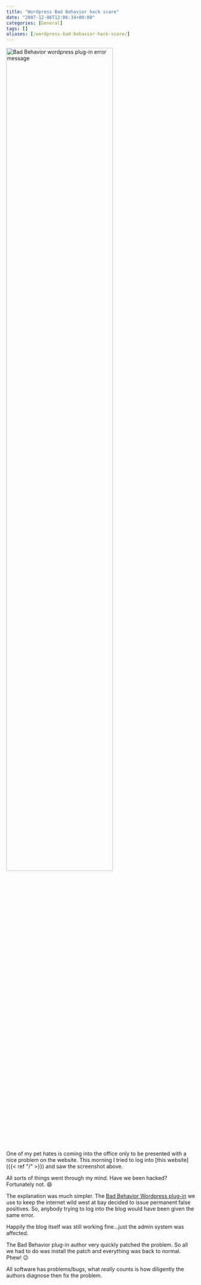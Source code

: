 ```yaml
---
title: "Wordpress Bad Behavior hack scare"
date: "2007-12-06T12:06:34+00:00"
categories: [General]
tags: []
aliases: [/wordpress-bad-behavior-hack-scare/]
---
```


<img src="/images/uploads/2007/12/bad-behaviour-bug1.jpg" alt="Bad Behavior wordpress plug-in error message" height="75%" width="75%" />

One of my pet hates is coming into the office only to be presented with a nice problem on the website. This morning I tried to log into [this website]({{< ref "/" >}}) and saw the screenshot above.

All sorts of things went through my mind. Have we been hacked? Fortunately not. :smile:

The explanation was much simpler. The [Bad Behavior Wordpress plug-in](http://www.bad-behavior.ioerror.us/) we use to keep the internet wild west at bay decided to issue permanent false positives. So, anybody trying to log into the blog would have been given the same error.

Happily the blog itself was still working fine...just the admin system was affected.

The Bad Behavior plug-in author very quickly patched the problem. So all we had to do was install the patch and everything was back to normal. Phew! :wink:

All software has problems/bugs, what <em>really</em> counts is how diligently the authors diagnose then fix the problem.
